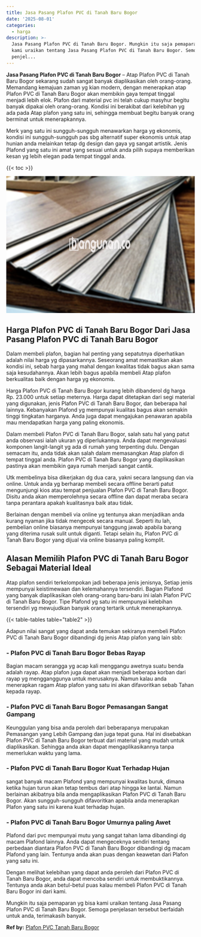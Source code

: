 ```yaml
---
title: Jasa Pasang Plafon PVC di Tanah Baru Bogor
date: '2025-08-01'
categories:
  - harga
description: >-
  Jasa Pasang Plafon PVC di Tanah Baru Bogor. Mungkin itu saja pemaparan yg bisa
  kami uraikan tentang Jasa Pasang Plafon PVC di Tanah Baru Bogor. Semoga
  penjel...
---
```


**Jasa Pasang Plafon PVC di Tanah Baru Bogor** – Atap Plafon PVC di Tanah Baru Bogor sekarang sudah sangat banyak diaplikasikan oleh orang-orang. Memandang kemajuan zaman yg kian modern, dengan menerapkan atap Plafon PVC di Tanah Baru Bogor akan membikin gaya tempat tinggal menjadi lebih elok. Plafon dari material pvc ini telah cukup masyhur begitu banyak dipakai oleh orang-orang. Kondisi ini berakibat dari kelebihan yg ada pada Atap plafon yang satu ini, sehingga membuat begitu banyak orang berminat untuk menerapkannya.

Merk yang satu ini sungguh-sungguh menawarkan harga yg ekonomis, kondisi ini sungguh-sungguh pas sbg alternatif super ekonomis untuk atap hunian anda melainkan tetap dg design dan gaya yg sangat artistik. Jenis Plafond yang satu ini amat yang sesuai untuk anda pilih supaya memberikan kesan yg lebih elegan pada tempat tinggal anda.

{{< toc >}}

![Jasa Pasang Plafon PVC di Tanah Baru Bogor](/images/flafond-pvc-murah29.png)

## Harga Plafon PVC di Tanah Baru Bogor Dari Jasa Pasang Plafon PVC di Tanah Baru Bogor

Dalam membeli plafon, bagian hal penting yang sepatutnya diperhatikan adalah nilai harga yg dipasarkannya. Seseorang amat memastikan akan kondisi ini, sebab harga yang mahal dengan kwalitas tidak bagus akan sama saja kesudahannya. Akan lebih bagus apabila membeli Atap plafon berkualitas baik dengan harga yg ekonomis.

Harga Plafon PVC di Tanah Baru Bogor kurang lebih dibanderol dg harga Rp. 23.000 untuk setiap meternya. Harga dapat ditetapkan dari segi material yang digunakan, jenis Plafon PVC di Tanah Baru Bogor, dan beberapa hal lainnya. Kebanyakan Plafond yg mempunyai kualitas bagus akan semakin tinggi tingkatan harganya. Anda juga dapat mengajukan penawaran apabila mau mendapatkan harga yang paling ekonomis.

Dalam membeli Plafon PVC di Tanah Baru Bogor, salah satu hal yang patut anda observasi ialah ukuran yg diperlukannya. Anda dapat mengevaluasi komponen langit-langit yg ada di rumah yang terpenting dulu. Dengan semacam itu, anda tidak akan salah dalam memasangkan Atap plafon di tempat tinggal anda. Plafon PVC di Tanah Baru Bogor yang diaplikasikan pastinya akan membikin gaya rumah menjadi sangat cantik.

Utk membelinya bisa dikerjakan dg dua cara, yakni secara langsung dan via online. Untuk anda yg berharap membeli secara offline berarti patut mengunjungi kios atau tempat penjualan Plafon PVC di Tanah Baru Bogor. Disitu anda akan memperolehnya secara offline dan dapat meraba secara tanpa perantara apakah kualitasnya baik atau tidak.

Berlainan dengan membeli via online yg tentunya akan menjadikan anda kurang nyaman jika tidak mengecek secara manual. Seperti itu lah, pembelian online biasanya mempunyai tanggung jawab apabila barang yang diterima rusak sulit untuk diganti. Tetapi selain itu, Plafon PVC di Tanah Baru Bogor yang dijual via online biasanya paling komplit.

## Alasan Memilih Plafon PVC di Tanah Baru Bogor Sebagai Material Ideal

Atap plafon sendiri terkelompokan jadi beberapa jenis jenisnya, Setiap jenis mempunyai keistimewaan dan kelemahannya tersendiri. Bagian Plafond yang banyak diaplikasikan oleh orang-orang baru-baru ini ialah Plafon PVC di Tanah Baru Bogor. Tipe Plafond yg satu ini mempunyai kelebihan tersendiri yg mewujudkan banyak orang tertarik untuk menerapkannya.

{{< table-tables table="table2" >}}

Adapun nilai sangat yang dapat anda temukan sekiranya membeli Plafon PVC di Tanah Baru Bogor dibandingi dg jenis Atap plafon yang lain sbb:

### \- Plafon PVC di Tanah Baru Bogor Bebas Rayap

Bagian macam serangga yg acap kali menggangu awetnya suatu benda adalah rayap. Atap plafon juga dapat akan menjadi beberapa korban dari rayap yg mengganggunya untuk merusaknya. Namun kalau anda menerapkan ragam Atap plafon yang satu ini akan difavoritkan sebab Tahan kepada rayap.

### \- Plafon PVC di Tanah Baru Bogor Pemasangan Sangat Gampang

Keunggulan yang bisa anda peroleh dari beberapanya merupakan Pemasangan yang Lebih Gampang dan juga tepat guna. Hal ini disebabkan Plafon PVC di Tanah Baru Bogor terbuat dari material yang mudah untuk diaplikasikan. Sehingga anda akan dapat mengaplikasikannya tanpa memerlukan waktu yang lama.

### \- Plafon PVC di Tanah Baru Bogor Kuat Terhadap Hujan

sangat banyak macam Plafond yang mempunyai kwalitas buruk, dimana ketika hujan turun akan tetap tembus dari atap hingga ke lantai. Namun berlainan akibatnya bila anda mengaplikasikan Plafon PVC di Tanah Baru Bogor. Akan sungguh-sungguh difavoritkan apabila anda menerapkan Plafon yang satu ini karena kuat terhadap hujan.

### \- Plafon PVC di Tanah Baru Bogor Umurnya paling Awet

Plafond dari pvc mempunyai mutu yang sangat tahan lama dibandingi dg macam Plafond lainnya. Anda dapat mengeceknya sendiri tentang perbedaan diantara Plafon PVC di Tanah Baru Bogor dibandingi dg macam Plafond yang lain. Tentunya anda akan puas dengan keawetan dari Plafon yang satu ini.

Dengan melihat kelebihan yang dapat anda peroleh dari Plafon PVC di Tanah Baru Bogor, anda dapat mencoba sendiri untuk membuktikannya. Tentunya anda akan betul-betul puas kalau membeli Plafon PVC di Tanah Baru Bogor ini dari kami.

Mungkin itu saja pemaparan yg bisa kami uraikan tentang Jasa Pasang Plafon PVC di Tanah Baru Bogor. Semoga penjelasan tersebut berfaidah untuk anda, terimakasih banyak.

**Ref by:** [Plafon PVC Tanah Baru Bogor](https://id.wikipedia.org/wiki/Plafon)
